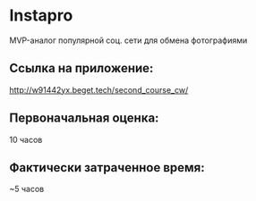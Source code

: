 # Instapro

MVP-аналог популярной соц. сети для обмена фотографиями

## Ссылка на приложение:

http://w91442yx.beget.tech/second_course_cw/

## Первоначальная оценка:

10 часов

## Фактически затраченное время:

~5 часов
